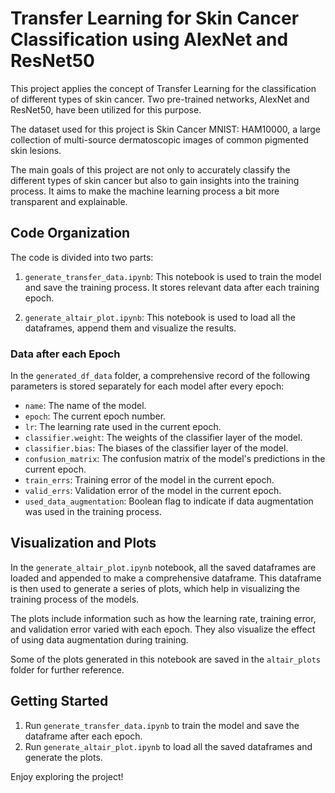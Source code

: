 # Transfer Learning for Skin Cancer Classification using AlexNet and ResNet50

This project applies the concept of Transfer Learning for the classification of different types of skin cancer. Two pre-trained networks, AlexNet and ResNet50, have been utilized for this purpose.

The dataset used for this project is Skin Cancer MNIST: HAM10000, a large collection of multi-source dermatoscopic images of common pigmented skin lesions. 

The main goals of this project are not only to accurately classify the different types of skin cancer but also to gain insights into the training process. It aims to make the machine learning process a bit more transparent and explainable.

## Code Organization

The code is divided into two parts: 

1. `generate_transfer_data.ipynb`: This notebook is used to train the model and save the training process. It stores relevant data after each training epoch.

2. `generate_altair_plot.ipynb`: This notebook is used to load all the dataframes, append them and visualize the results.

### Data after each Epoch

In the `generated_df_data` folder, a comprehensive record of the following parameters is stored separately for each model after every epoch:

- `name`: The name of the model.
- `epoch`: The current epoch number.
- `lr`: The learning rate used in the current epoch.
- `classifier.weight`: The weights of the classifier layer of the model.
- `classifier.bias`: The biases of the classifier layer of the model.
- `confusion_matrix`: The confusion matrix of the model's predictions in the current epoch.
- `train_errs`: Training error of the model in the current epoch.
- `valid_errs`: Validation error of the model in the current epoch.
- `used_data_augmentation`: Boolean flag to indicate if data augmentation was used in the training process.

## Visualization and Plots

In the `generate_altair_plot.ipynb` notebook, all the saved dataframes are loaded and appended to make a comprehensive dataframe. This dataframe is then used to generate a series of plots, which help in visualizing the training process of the models. 

The plots include information such as how the learning rate, training error, and validation error varied with each epoch. They also visualize the effect of using data augmentation during training.

Some of the plots generated in this notebook are saved in the `altair_plots` folder for further reference.

## Getting Started

1. Run `generate_transfer_data.ipynb` to train the model and save the dataframe after each epoch.
2. Run `generate_altair_plot.ipynb` to load all the saved dataframes and generate the plots.

Enjoy exploring the project!
